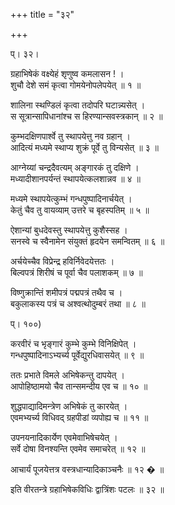 +++
title = "३२"

+++
  
प्। ३२।  
  
ग्रहाभिषेकं वक्ष्येहं शृणुष्व कमलासन ! ।  
शुचौ देशे समं कृत्वा गोमयेनोपलेपयेत् ॥ १ ॥  
  
शालिना स्थण्डिलं कृत्वा तदोपरि घटान्न्यसेत् ।  
स सूत्रान्सापिधानांश्च स हिरण्यान्सवस्त्रकान् ॥ २ ॥  
  
कुम्भदक्षिणपार्श्वे तु स्थापयेत्तु नव ग्रहान् ।  
आदित्यं मध्यमे स्थाप्य शुक्रं पूर्वे तु विन्यसेत् ॥ ३ ॥  
  
आग्नेय्यां चन्द्रदैवत्यम् अङ्गारकं तु दक्षिणे ।  
मध्यादीशानपर्यन्तं स्थापयेत्कलशान्नव ॥ ४ ॥  
  
मध्यमे स्थापयेत्कुम्भं गन्धपुष्पादिनार्चयेत् ।  
केतुं चैव तु वायव्याम् उत्तरे च बृहस्पतिम् ॥ ५ ॥  
  
ऐशान्यां बुधदेवस्तु स्थापयेत्तु कुशैस्सह ।  
सनस्वे च स्वैनामेन संयुक्तं हृदयेन समन्वितम् ॥ ६ ॥  
  
अर्चयेच्चैव विप्रेन्द्र हविर्निवेदयेत्ततः ।  
बिल्वपत्रं शिरीषं च पूर्वा चैव पलाशकम् ॥ ७ ॥  
  
विष्णुक्रान्तिं शमीपत्रं पद्मपत्रं तथैव च ।  
बकुलाकस्य पत्रं च अश्वत्थोदुम्बरं तथा ॥ ८ ॥  
  
प्। १००)  
  
करवीरं च भृङ्गारं कुम्भे कुम्भे विनिक्षिपेत् ।  
गन्धपुष्पादिनाऽभ्यर्च्य पूर्वेद्युरधिवासयेत् ॥ ९ ॥  
  
ततः प्रभाते विमले अभिषेकन्तु दापयेत् ।  
आपोहिष्ठामयो चैव तान्समन्दीय एव च ॥ १० ॥  
  
शुद्धपाद्यादिमन्त्रेण अभिषेकं तु कारयेत् ।  
एवमभ्यर्च्य विधिवद् ग्रहपीडां व्यपोह्य च ॥ ११ ॥  
  
उपनयनादिकार्येण एवमेवाभिषेचयेत् ।  
सर्वे दोषा विनश्यन्ति एवमेव समाचरेत् ॥ १२ ॥  
  
आचार्यं पूजयेत्तत्र वस्त्रधान्यादिकाञ्चनैः ॥ १२ � ॥  
  
इति वीरतन्त्रे ग्रहाभिषेकविधिः द्वात्रिंशः पटलः ॥ ३२ ॥  
